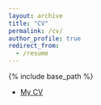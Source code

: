 ```yaml
---
layout: archive
title: "CV"
permalink: /cv/
author_profile: true
redirect_from:
  - /resume
---
```


{% include base_path %}
* <a href="https://docs.google.com/gview?url=https://github.com/hyerincho/CV/raw/master/HyerinCho_CV.pdf&embedded=true" class="button"><i class="fa fa-download"></i>My CV</a>
